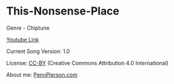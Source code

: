# This-Nonsense-Place
Genre - Chiptune

[Youtube Link](https://www.youtube.com/watch?v=NJnYss6EHqo&index=27&list=PLye9mcKwe2zy3KW8uK_3F7HVMjJjdqSqU)

Current Song Version: 1.0

License: [CC-BY](http://creativecommons.org/licenses/by/4.0/) (Creative Commons Attribution 4.0 International)

About me: [PennPierson.com](http://pennpierson.com/)